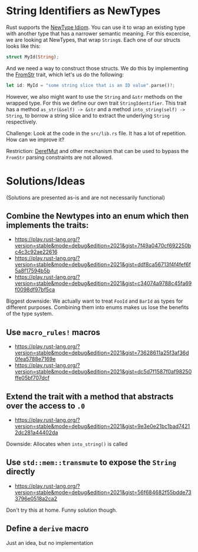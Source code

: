 # String Identifiers as NewTypes

Rust supports the [NewType Idiom](https://doc.rust-lang.org/rust-by-example/generics/new_types.html).
You can use it to wrap an existing type with another type that has a narrower semantic meaning.
For this excercise, we are looking at NewTypes, that wrap `String`s. Each one of our structs looks like this:

```rust
struct MyId(String);
```

And we need a way to construct those structs.
We do this by implementing the [FromStr](https://doc.rust-lang.org/std/str/trait.FromStr.html) trait,
which let's us do the following:

```rust
let id: MyId = "some string slice that is an ID value".parse()?;
```

However, we also might want to use the `String` and `&str` methods on the wrapped type.
For this we define our own trait `StringIdentifier`.
This trait has a method `as_str(&self) -> &str` and a method `into_string(self) -> String`,
to borrow a string slice and to extract the underlying `String` respectively.

Challenge: Look at the code in the `src/lib.rs` file. It has a lot of repetition. How can we improve it?

Restriction: [DerefMut](https://doc.rust-lang.org/std/ops/trait.DerefMut.html)
and other mechanism that can be used to bypass the `FromStr` parsing constraints are not allowed.

# Solutions/Ideas

(Solutions are presented as-is and are not necessarily functional)

## Combine the Newtypes into an enum which then implements the traits:

* https://play.rust-lang.org/?version=stable&mode=debug&edition=2021&gist=7f49a0470cf692250bc4c3c92ae22616
* https://play.rust-lang.org/?version=stable&mode=debug&edition=2021&gist=ddf8ca56713f4f4fef6f5a8f17594b5b
* https://play.rust-lang.org/?version=stable&mode=debug&edition=2021&gist=c34074a9788c45fa69f0098df97bf5ca

Biggest downside: We actually want to treat `FooId` and `BarId` as types for different purposes.
Combining them into enums makes us lose the benefits of the type system.

## Use `macro_rules!` macros

* https://play.rust-lang.org/?version=stable&mode=debug&edition=2021&gist=73628611a25f3af36d0fea5788e7169e
* https://play.rust-lang.org/?version=stable&mode=debug&edition=2021&gist=dc5d7f1587f0af98250ffe05bf707dcf

## Extend the trait with a method that abstracts over the access to `.0`

* https://play.rust-lang.org/?version=stable&mode=debug&edition=2021&gist=9e3e0e21bc1bad74212dc281a44402da

Downside: Allocates when `into_string()` is called


## Use `std::mem::transmute` to expose the `String` directly

* https://play.rust-lang.org/?version=stable&mode=debug&edition=2021&gist=56f684682f55bdde733796e0518a2ca2

Don't try this at home. Funny solution though.

## Define a `derive` macro

Just an idea, but no implementation
